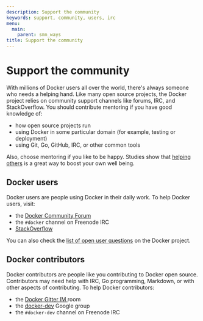 ```yaml
---
description: Support the community
keywords: support, community, users, irc
menu:
  main:
    parent: smn_ways
title: Support the community
---
```


# Support the community

With millions of Docker users all over the world, there's always someone who
needs a helping hand. Like many open source projects, the Docker project relies
on community support channels like forums, IRC, and StackOverflow.  You should
contribute mentoring if you have good knowledge of:

* how open source projects run
* using Docker in some particular domain (for example, testing or deployment)
* using Git, Go, GitHub, IRC, or other common tools

Also, choose mentoring if you like to be happy. Studies show that <a
href="http://www.huffingtonpost.com/2013/09/03/five-minute-favor-adam-rifkin_n_3805090.html" target="_blank">helping others</a> is a great way to
boost your own well being.


## Docker users

Docker users are people using Docker in their daily work. To help Docker users, visit:

* the <a href="https://forums.docker.com/"
target="_blank">Docker Community Forum</a>
* the `#docker` channel on Freenode IRC
*  <a href="http://stackoverflow.com/search?tab=newest&q=docker"
target="_blank">StackOverflow</a>

You can also check the <a href="https://github.com/docker/docker/issues?q=is%3Aopen+is%3Aissue+label%3Akind%2Fquestion+-label%3Astatus%2Fclaimed+-label%3Astatus%2Fassigned+no%3Aassignee" target="_blank">list of
open user questions</a> on the Docker project.


## Docker contributors

Docker contributors are people like you contributing to Docker open source.
Contributors may need help with IRC, Go programming, Markdown, or with other
aspects of contributing. To help Docker contributors:

* the <a href="https://gitter.im/docker/docker" target="_blank">Docker Gitter IM
</a> room
* the <a href="https://groups.google.com/forum/#!forum/docker-dev"
target="_blank">docker-dev</a>  Google group
* the `#docker-dev` channel on Freenode IRC